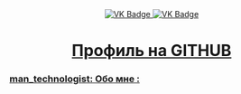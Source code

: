 <div id="badges" align ="center">
  <a href="https://vk.com/feed">
    <img src = "https://img.shields.io/badge/VK-blue?style=for-the-badge&logo=VK&logoColor=white" alt="VK Badge"/>
</a>
  
<a href= "https://mail.yandex.ru/?uid=611614518#inbox" >
    <img src = "https://img.shields.io/badge/EMAIL-red?style=for-the-badge&logo=Gmail&logoColor=white" alt="VK Badge" /›
  </a>
</div>
<div id="viewprof" align="center" >
  <img src="https://komarev.com/ghpvc/?username=lahaineprod&style=flat-square&color=blue" alt=""/>
</div>

<div id="heythere" align="center">
<h1> Профиль на GITHUB </h1>
</div>

### man_technologist: Обо мне :
